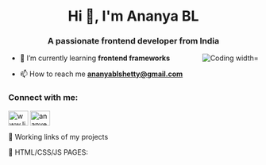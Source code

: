 


<h1 align="center">Hi 👋, I'm Ananya BL</h1>
<h3 align="center">A passionate frontend developer from India</h3>
<img align="right" alt="Coding width="400" src="https://mir-s3-cdn-cf.behance.net/project_modules/disp/601014116770475.6068beff4640a.gif">

- 🌱 I’m currently learning **frontend frameworks**

- 📫 How to reach me **ananyablshetty@gmail.com**

<h3 align="left">Connect with me:</h3>
<p align="left">
<a href="https://linkedin.com/in/www.linkedin.com/in/ananya-bl-183803270" target="blank"><img align="center" src="https://raw.githubusercontent.com/rahuldkjain/github-profile-readme-generator/master/src/images/icons/Social/linked-in-alt.svg" alt="www.linkedin.com/in/ananya-bl-183803270" height="30" width="40" /></a>
<a href="https://instagram.com/ananyeahhh.__" target="blank"><img align="center" src="https://raw.githubusercontent.com/rahuldkjain/github-profile-readme-generator/master/src/images/icons/Social/instagram.svg" alt="ananyeahhh.__" height="30" width="40" /></a>
</p>

<p>🔗 Working links of my projects

🔗 HTML/CSS/JS PAGES:</p>
